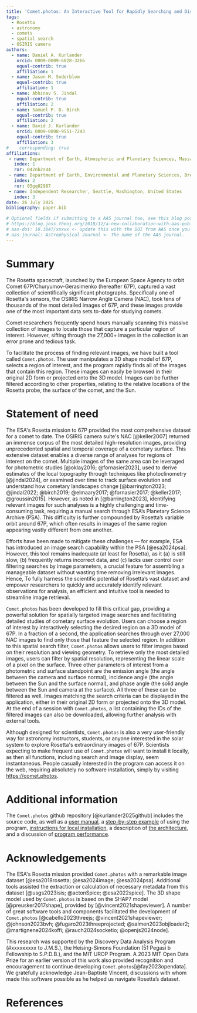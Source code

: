 ```yaml
---
title: 'Comet.photos: An Interactive Tool for Rapidly Searching and Displaying Rosetta Mission Images by Spatial Location and Other Properties'
tags:
  - Rosetta
  - astronomy
  - comets
  - spatial search
  - OSIRIS camera
authors:
  - name: Daniel A. Kurlander
    orcid: 0009-0009-6828-3266
    equal-contrib: true
    affiliation: 1
  - name: Jason M. Soderblom
    equal-contrib: true
    affiliation: 1
  - name: Abhinav S. Jindal
    equal-contrib: true
    affiliation: 2
  - name: Samuel P. D. Birch
    equal-contrib: true
    affiliation: 2
  - name: David J. Kurlander
    orcid: 0009-0008-9551-7243
    equal-contrib: true
    affiliation: 3
#    corresponding: true
affiliations:
 - name: Department of Earth, Atmospheric and Planetary Sciences, Massachusetts Institute of Technology, United States
   index: 1
   ror: 042nb2s44
 - name: Department of Earth, Environmental and Planetary Sciences, Brown University, United States
   index: 2
   ror: 05gq02987
 - name: Independent Researcher, Seattle, Washington, United States
   index: 3
date: 26 July 2025
bibliography: paper.bib

# Optional fields if submitting to a AAS journal too, see this blog post:
# https://blog.joss.theoj.org/2018/12/a-new-collaboration-with-aas-publishing
# aas-doi: 10.3847/xxxxx <- update this with the DOI from AAS once you know it.
# aas-journal: Astrophysical Journal <- The name of the AAS journal.
---
```


# Summary

The Rosetta spacecraft, launched by the European Space Agency to orbit Comet 67P/Churyumov-Gerasimenko (hereafter 67P), captured a vast collection of scientifically significant photographs. Specifically one of Rosetta's sensors, the OSIRIS Narrow Angle Camera (NAC), took tens of thousands of the most detailed images of 67P, and these images provide one of the most important data sets to-date for studying comets.

Comet researchers frequently spend hours manually scanning this massive collection of images to locate those that capture a particular region of interest. However, sifting through the 27,000+ images in the collection is an error prone and tedious task.

To facilitate the process of finding relevant images, we have built a tool called `Comet.photos`. The user manipulates a 3D shape model of 67P, selects a region of interest, and the program rapidly finds all of the images that contain this region. These images can easily be browsed in their original 2D form or projected onto the 3D model. Images can be further filtered according to other properties, relating to the relative locations of the Rosetta probe, the surface of the comet, and the Sun.

# Statement of need

The ESA's Rosetta mission to 67P provided the most comprehensive dataset for a comet to date. The OSIRIS camera suite's NAC [@keller2007] returned an immense corpus of the most detailed high-resolution images, providing unprecedented spatial and temporal coverage of a cometary surface. This extensive dataset enables a diverse range of analyses for regions of interest on the comet. Multiple images of the same area can be leveraged for photometric studies [@oklay2016; @fornasier2023], used to derive estimates of the local topography through techniques like photoclinometry [@jindal2024], or examined over time to track surface evolution and understand how cometary landscapes change [@barrington2023; @jindal2022; @birch2019; @elmaary2017; @fornasier2017; @keller2017; @groussin2015]. However, as noted in [@barrington2023], identifying relevant images for such analyses is a highly challenging and time-consuming task, requiring a manual search through ESA’s Planetary Science Archive (PSA). This difficulty is further compounded by Rosetta’s variable orbit around 67P, which often results in images of the same region appearing vastly different from one another.

Efforts have been made to mitigate these challenges — for example, ESA has introduced an image search capability within the PSA [@esa2024psa]. However, this tool remains inadequate (at least for Rosetta), as it (a) is still slow, (b) frequently returns incorrect data, and (c) lacks user control over filtering searches by image parameters, a crucial feature for assembling a manageable dataset without wasting time removing irrelevant images. Hence, To fully harness the scientific potential of Rosetta’s vast dataset and empower researchers to quickly and accurately identify relevant observations for analysis, an efficient and intuitive tool is needed to streamline image retrieval. 

`Comet.photos` has been developed to fill this critical gap, providing a powerful solution for spatially targeted image searches and facilitating detailed studies of cometary surface evolution. Users can choose a region of interest by interactively selecting the desired region on a 3D model of 67P. In a fraction of a second, the application searches through over 27,000 NAC images to find only those that feature the selected region. In addition to this spatial search filter, `Comet.photos` allows users to filter images based on their resolution and viewing geometry. To retrieve only the most detailed images, users can filter by spatial resolution, representing the linear scale of a pixel on the surface. Three other parameters of interest from a photometric and surface standpoint are the emission angle (the angle between the camera and surface normal), incidence angle (the angle between the Sun and the surface normal), and phase angle (the solid angle between the Sun and camera at the surface). All three of these can be filtered as well. Images matching the search criteria can be displayed in the application, either in their original 2D form or projected onto the 3D model. At the end of a session with `Comet.photos`, a list containing the IDs of the filtered images can also be downloaded, allowing further analysis with external tools.

Although designed for scientists, `Comet.photos` is also a very user-friendly way for astronomy instructors, students, or anyone interested in the solar system to explore Rosetta's extraordinary images of 67P. Scientists expecting to make frequent use of `Comet.photos` will want to install it locally, as then all functions, including search and image display, seem instantaneous. People casually interested in the program can access it on the web, requiring absolutely no software installation, simply by visiting https://comet.photos.

# Additional information

The `Comet.photos` github repository [@kurlander2025github] includes the source code, as well as a [user manual](https://github.com/comet-dot-photos/comet-dot-photos#user-manual), a [step-by-step example](https://github.com/comet-dot-photos/comet-dot-photos#step-by-step-example) of using the program, [instructions for local installation](https://github.com/comet-dot-photos/comet-dot-photos#installing-locally), a description of [the architecture](https://github.com/comet-dot-photos/comet-dot-photos#architecture), and a discussion of [program performance](https://github.com/comet-dot-photos/comet-dot-photos#performance).

# Acknowledgements

The ESA's Rosetta mission provided `Comet.photos` with a remarkable image dataset  [@esa2018rosetta; @esa2024image; @esa2024psa]. Additional tools assisted the extraction or calculation of necessary metadata from this dataset  [@usgs2023isis; @actonSpice; @esa2022spice]. The 3D shape model used by `Comet.photos` is based on the SHAP7 model [@preusker2017shape], provided by [@vincent2021shapeviewer]. A number of great software tools and components facilitated the development of `Comet.photos` [@cabello2023threejs; @vincent2021shapeviewer; @johnson2023bvh; @fugaro2023threeprojected; @salmen2023objloader2; @martignene2024koffi; @rauch2024socketio; @openjs2024node].
 
This research was supported by the Discovery Data Analysis Program (#xxxxxxxxx to J.M.S.), the Heising-Simons Foundation (51 Pegasi b Fellowship to S.P.D.B.), and the MIT UROP Program. A 2023 MIT Open Data Prize for an earlier version of this work also provided recognition and encouragement to continue developing `Comet.photos`[@fay2023opendata]. We gratefully acknowledge Jean-Baptiste Vincent, discussions with whom made this software possible as he helped us navigate Rosetta’s dataset.  

# References